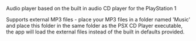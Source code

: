 Audio player based on the built in audio CD player for the PlayStation 1

Supports external MP3 files - place your MP3 files in a folder named 'Music' and place this folder in the same folder as the PSX CD Player executable, the app will load the external files instead of the built in defaults provided.
